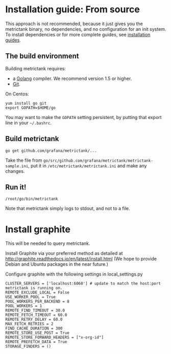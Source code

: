 # Installation guide: From source

This approach is not recommended, because it just gives you the metrictank binary, no dependencies, 
and no configuration for an init system.
To install dependencies or for more complete guides, see [installation guides](https://github.com/grafana/metrictank/blob/master/docs/installation.md).

## The build environment

Building metrictank requires:
* a [Golang](https://golang.org/) compiler.  We recommend version 1.5 or higher.
* [Git](https://git-scm.com/).

On Centos:

```
yum install go git
export GOPATH=$HOME/go
```

You may want to make the `GOPATH` setting persistent, by putting that export line in your `~/.bashrc`.

## Build metrictank

```
go get github.com/grafana/metrictank/...
```

Take the file from `go/src/github.com/grafana/metrictank/metrictank-sample.ini`, put it in `/etc/metrictank/metrictank.ini` and make any changes.

## Run it!

```
/root/go/bin/metrictank
```

Note that metrictank simply logs to stdout, and not to a file.

# Install graphite

This will be needed to query metrictank.

Install Graphite via your preferred method as detailed at http://graphite.readthedocs.io/en/latest/install.html
(We hope to provide Debian and Ubuntu packages in the near future.)

Configure graphite with the following settings in local_settings.py
```
CLUSTER_SERVERS = ['localhost:6060'] # update to match the host:port metrictank is running on.
REMOTE_EXCLUDE_LOCAL = False
USE_WORKER_POOL = True
POOL_WORKERS_PER_BACKEND = 8
POOL_WORKERS = 1
REMOTE_FIND_TIMEOUT = 30.0
REMOTE_FETCH_TIMEOUT = 60.0
REMOTE_RETRY_DELAY = 60.0
MAX_FETCH_RETRIES = 2
FIND_CACHE_DURATION = 300
REMOTE_STORE_USE_POST = True
REMOTE_STORE_FORWARD_HEADERS = ["x-org-id"]
REMOTE_PREFETCH_DATA = True
STORAGE_FINDERS = ()
```
